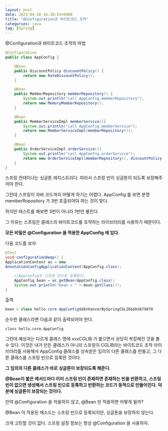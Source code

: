```yaml
---
layout: post
date: 2023-04-30 16:30:53+0900
title: "@Configuration과 바이트코드 조작"
categories: java
tag: [Spring]
---
```



@Configuration과 바이트코드 조작의 마법

```java
@Configuration
public class AppConfig {

    @Bean
    public DiscountPolicy discountPolicy() {
        return new RateDiscountPolicy();
    }

    @Bean
    public MemberRepository memberRepository() {
        System.out.println("call AppConfig.memberRepository");
        return new MemoryMemberRepository();
    }

    @Bean
    public MemberServiceImpl memberService(){
        System.out.println("call AppConfig.memberService");
        return new MemberServiceImpl(memberRepository());
    }

    @Bean
    public OrderServiceImpl orderService(){
        System.out.println("call AppConfig.orderService");
        return new OrderServiceImpl(memberRepository(), discountPolicy());
    }
}
```

스프링 컨테이너는 싱글톤 레지스트리다. 따라서 스프링 빈이 싱글톤이 되도록 보장해주어야 한다.

그런데 스프링이 자바 코드까지 어떻게 하기는 어렵다. AppConfig 를 보면 분명 memberRopository 가 3번 호출되어야 하는 것이 맞다.

하지만 테스트를 해보면 3번이 아니라 1번만 불린다.

그 이유는 스프링은 클래스의 바이트코드를 조작하는 라이브러리를 사용하기 때문이다.

**모든 비밀은 @Configuration 을 적용한 AppConfig 에 있다.**



다음 코드를 보자

```java
@Test
void configurationDeep() {
ApplicationContext ac = new
AnnotationConfigApplicationContext(AppConfig.class);

    //AppConfig도 스프링 빈으로 등록된다.
    AppConfig bean = ac.getBean(AppConfig.class);
    System.out.println("bean = " + bean.getClass());
}
```

출력

```java
bean = class hello.core.AppConfig$$EnhancerBySpringCGLIB$$bd479d70
```

순수한 클래스라면 다음과 같이 출력되어야 한다.

`class hello.core.AppConfig`

그런데 예상과는 다르게 클래스 명에 xxxCGLIB 가 붙으면서 상당히 복잡해진 것을 볼 수 있다. 이것은 내가 만든 클래스가 아니라 스프링이 CGLIB라는 바이트코드 조작 라이브러리를 사용해서 AppConfig 클래스를 상속받은 임의의 다른 클래스를 만들고, 그 다른 클래스를 스프링 빈으로 등록한 것이다.

**그 임의의 다른 클래스가 바로 싱글톤이 보장되도록 해준다.**

**@Bean이 붙은 메서드마다 이미 스프링 빈이 존재하면 존재하는 빈을 반환하고, 스프링 빈이 없으면 생성해서 스프링 빈으로 등록하고 반환하는 코드가 동적으로 만들어진다. 덕분에 싱글톤이 보장되는 것이다.**



만약 @Configuration 을 적용하지 않고, @Bean 만 적용하면 어떻게 될까?

@Bean 이 적용된 메소드는 스프링 빈으로 등록되지만, 싱글톤을 보장하지 않는다.

크게 고민할 것이 없다. 스프링 설정 정보는 항상 @Configuration 을 사용하자.
